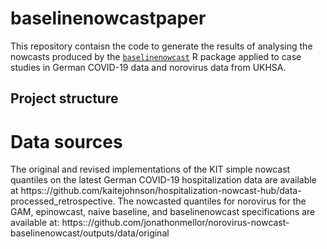 # baselinenowcastpaper
This repository contaisn the code to generate the results of analysing the nowcasts produced by the [`baselinenowcast`](https://github.com/epinowcast/baselinenowcast) R package applied to case studies in German COVID-19 data and norovirus data from UKHSA. 

## Project structure

# Data sources
The original and revised implementations of the KIT simple nowcast quantiles on the latest German COVID-19 hospitalization data are available at https:://github.com/kaitejohnson/hospitalization-nowcast-hub/data-processed_retrospective. The nowcasted quantiles for norovirus for the GAM, epinowcast, naive baseline, and baselinenowcast specifications are available at: https:://github.com/jonathonmellor/norovirus-nowcast-baselinenowcast/outputs/data/original
